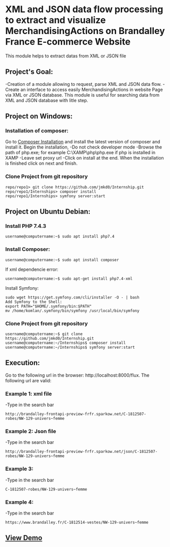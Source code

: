 # XML and JSON data flow processing to extract and visualize MerchandisingActions on Brandalley France E-commerce Website
This module helps to extract datas from XML or JSON file

## Project's Goal:
-Creation of a module allowing to request, parse XML and JSON data flow. 
-Create an interface to access easily MerchandisingActions in website Page via XML or JSON database.
This module is useful for searching data from XML and JSON database with litle step.

## Project on Windows:
### Installation of composer:
Go to [Composer Installation](https://getcomposer.org/) and install the latest version of composer and install it.
Begin the installation, 
-Do not check developer mode
-Browse the path of php.exe; for example C:\XAMP\php\php.exe if php is installed in XAMP
-Leave set proxy url
-Click on install at the end.
When the installation is finished click on next and finish.
### Clone Project from git repository
```shell
repo/repo1> git clone https://github.com/jmkd0/Internship.git
repo/repo1/Internships> composer install
repo/repo1/Internships> symfony server:start
```
## Project on Ubuntu Debian:
### Install PHP 7.4.3
```shell
username@computername:~$ sudo apt install php7.4
```
### Install Composer:
```shell
username@computername:~$ sudo apt install composer
```
If xml dependencie error: 
```shell
username@computername:~$ sudo apt-get install php7.4-xml
```
Install Symfony:
```shell
sudo wget https://get.symfony.com/cli/installer -O - | bash
Add Symfony to the Shell:
export PATH="$HOME/.symfony/bin:$PATH"
mv /home/komlan/.symfony/bin/symfony /usr/local/bin/symfony
```

### Clone Project from git repository
```shell
username@computername:~$ git clone https://github.com/jmkd0/Internship.git
username@computername:~/Internships$ composer install
username@computername:~/Internships$ symfony server:start
```

## Execution:
Go to the following url in the browser: http://localhost:8000/flux.
The following url are valid:
### Example 1: xml file
-Type in the search bar
```shell
http://brandalley-frontapi-preview-frfr.sparkow.net/C-1812507-robes/NW-129-univers~femme
```
### Example 2: Json file
-Type in the search bar
```shell
http://brandalley-frontapi-preview-frfr.sparkow.net/json/C-1812507-robes/NW-129-univers~femme
```
### Example 3: 
-Type in the search bar

```shell
C-1812507-robes/NW-129-univers~femme
```
### Example 4:
-Type in the search bar

```shell
https://www.brandalley.fr/C-1812514-vestes/NW-129-univers~femme
```
## [View Demo](https://jmkd.fr/jmkd/internship_demo.mp4)
